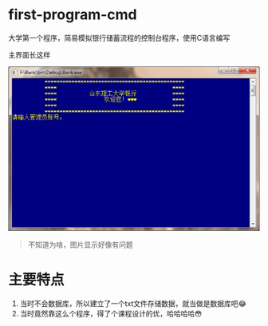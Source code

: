 # first-program-cmd
大学第一个程序，简易模拟银行储蓄流程的控制台程序，使用C语言编写

主界面长这样

![主界面](test-img/TIM截图20170711161617.png)
> 不知道为啥，图片显示好像有问题
# 主要特点
1. 当时不会数据库，所以建立了一个txt文件存储数据，就当做是数据库吧:joy:
2. 当时竟然靠这么个程序，得了个课程设计的优，哈哈哈哈:flushed:
